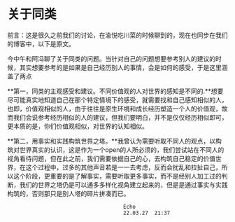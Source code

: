 # 关于同类

前言：这是很久之前我们的讨论，在渝悦吃川菜的时候聊到的，现在也同步在我们的博客中，以下是原文。

今中午和阿冯聊了关于同类的问题。当针对自己的问题想要参考别人的建议的时候，其实想要参考的是如果是自己经历别人的事情，会是如何的感受，于是这里涵盖了两点

**第一，同类的主观感受和建议。不同价值观的人对世界的感知是不同的.**想要尽可能真实地知道自己在那个特定情境下的感受，就需要找和自己感知相似的人，也即，价值观相似的人，由于往往是原生环境和成长经历塑造一个人的价值观，故而我们会说参考经历相似的人的建议，但我们要明白，并不是仅仅经历相似即可，更本质的是，你们价值观相似，对世界的认知相似。

**第二，用事实和实践构筑世界之塔。**我曾认为需要听取不同人的观点，以构筑对世界真实的认识，这是作为一个open的人所必须的，我们尝试站在不同人的视角看待问题，但在此之前，我们需要依据自己的心，去构筑自己稳定的价值世界，在这个过程中，过多的其他声音若是一一去考虑，反而会扰乱和拉扯自己，所以这个阶段，更重要的是了解事实，需要听取更多事实，而不是经别人加工过的判断，我们的世界之塔仍是可以通多多样化视角建立起来的，但是是通过事实与实践构筑的，否则那只是别人塔的碎片拼凑而已。

                                         Echo  
                                         22.03.27  21:37
                                        


